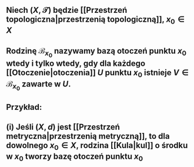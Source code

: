## Niech $(X,\mathcal{T})$ będzie [[Przestrzeń topologiczna|przestrzenią topologiczną]], $x_0 \in X$
## Rodzinę $\mathcal{B}_{x_0}$ nazywamy **bazą otoczeń punktu** $x_0$ wtedy i tylko wtedy, gdy dla każdego [[Otoczenie|otoczenia]] $U$ punktu $x_0$ istnieje $V\in\mathcal{B}_{x_0}$ zawarte w $U$.
## **Przykład**:
## (i) Jeśli $(X,d)$ jest [[Przestrzeń metryczna|przestrzenią metryczną]], to dla dowolnego $x_0\in X$, rodzina [[Kula|kul]] o środku w $x_0$ tworzy bazę otoczeń punktu $x_0$
